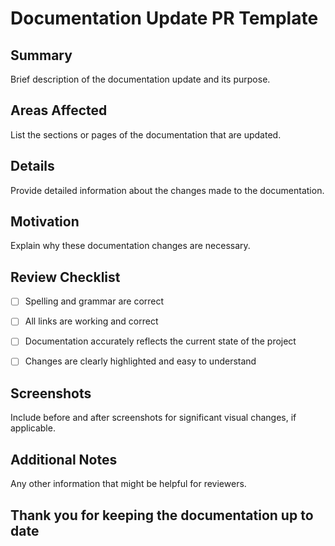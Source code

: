 # Documentation Update PR Template

## Summary

Brief description of the documentation update and its purpose.

## Areas Affected

List the sections or pages of the documentation that are updated.

## Details

Provide detailed information about the changes made to the documentation.

## Motivation

Explain why these documentation changes are necessary.

## Review Checklist

- [ ] Spelling and grammar are correct

- [ ] All links are working and correct

- [ ] Documentation accurately reflects the current state of the project

- [ ] Changes are clearly highlighted and easy to understand

## Screenshots

Include before and after screenshots for significant visual changes, if applicable.

## Additional Notes

Any other information that might be helpful for reviewers.

## Thank you for keeping the documentation up to date
